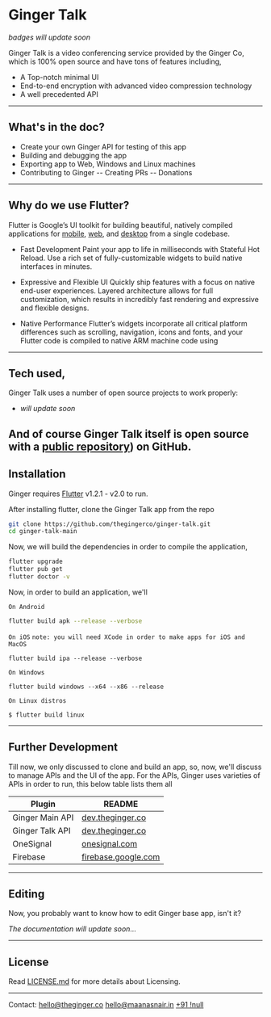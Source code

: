 # Ginger Talk

_badges will update soon_

Ginger Talk is a video conferencing service provided by the Ginger Co, which is 100% open source and have tons of features including,

- A Top-notch minimal UI
- End-to-end encryption with advanced video compression technology
- A well precedented API

---
## What's in the doc?

- Create your own Ginger API for testing of this app
- Building and debugging the app
- Exporting app to Web, Windows and Linux machines
- Contributing to Ginger
-- Creating PRs
-- Donations

---


## Why do we use Flutter?
Flutter is Google’s UI toolkit for building beautiful, natively compiled applications for [mobile](https://flutter.dev/docs), [web](https://flutter.dev/web), and [desktop](https://flutter.dev/desktop) from a single codebase.

- Fast Development
Paint your app to life in milliseconds with Stateful Hot Reload. Use a rich set of fully-customizable widgets to build native interfaces in minutes.


- Expressive and Flexible UI
Quickly ship features with a focus on native end-user experiences. Layered architecture allows for full customization, which results in incredibly fast rendering and expressive and flexible designs.


- Native Performance
Flutter’s widgets incorporate all critical platform differences such as scrolling, navigation, icons and fonts, and your Flutter code is compiled to native ARM machine code using
---
## Tech used,

Ginger Talk uses a number of open source projects to work properly:

- _will update soon_

And of course Ginger Talk itself is open source with a [public repository](https://talk.theginger.co/repo))
 on GitHub.
---
## Installation

Ginger requires [Flutter](https://flutter.dev/) v1.2.1 - v2.0 to run.

After installing flutter, clone the Ginger Talk app from the repo

```sh
git clone https://github.com/thegingerco/ginger-talk.git
cd ginger-talk-main
```
Now, we will build the dependencies in order to compile the application,

```sh
flutter upgrade
flutter pub get
flutter doctor -v
```

Now, in order to build an application, we'll

`On Android`
```sh
flutter build apk --release --verbose
```
`On iOS`
`note: you will need XCode in order to make apps for iOS and MacOS`
```flutter
flutter build ipa --release --verbose
```
`On Windows`
```flutter
flutter build windows --x64 --x86 --release
```
`On Linux distros`
```flutter
$ flutter build linux
```
---
## Further Development

Till now, we only discussed to clone and build an app, so, now, we'll discuss to manage APIs and the UI of the app.
For the APIs, Ginger uses varieties of APIs in order to run, this below table lists them all

| Plugin | README |
| ------ | ------ |
| Ginger Main API | [dev.theginger.co](https://developers.theginger.co/api/ginger-api/) |
| Ginger Talk API | [dev.theginger.co](https://developers.theginger.co/api/talk/) |
| OneSignal | [onesignal.com]() |
| Firebase | [firebase.google.com]() |
---
## Editing

Now, you probably want to know how to edit Ginger base app, isn't it?

_The documentation will update soon..._

---
## License

Read [LICENSE.md](LICENSE.md) for more details about Licensing.

---
Contact: 
[hello@theginger.co](mailto:hello@theginger.co)
[hello@maanasnair.in](mailto:hello@maanasnair.in)
[+91 !null](tel:+00)